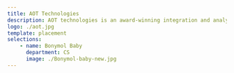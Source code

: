 ```yaml
---
title: AOT Technologies 
description: AOT technologies is an award-winning integration and analytics solution company. Our integration and intelligence-first approach allows us to build intelligent systems for enterprises and governments. 
logo: ./aot.jpg
template: placement
selections:
    - name: Bonymol Baby
      department: CS
      image: ./Bonymol-baby-new.jpg
---
```

